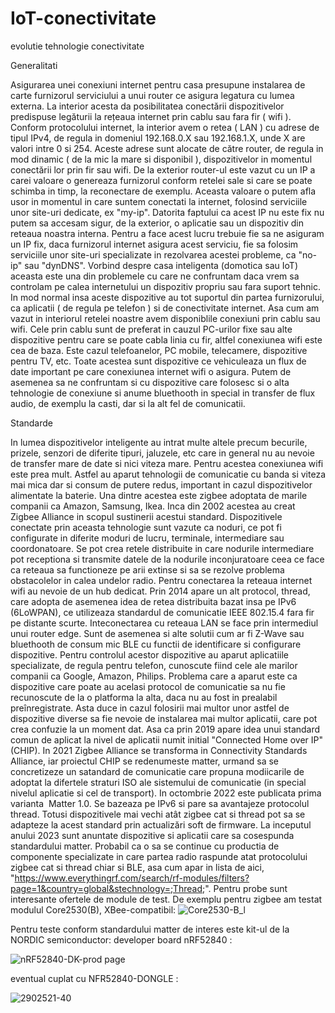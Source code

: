 # IoT-conectivitate
evolutie tehnologie conectivitate

Generalitati 

Asigurarea unei conexiuni internet pentru casa presupune instalarea de carte furnizorul serviciului a unui router ce asigura legatura cu lumea externa. La interior acesta da posibilitatea conectării dispozitivelor predispuse legăturii la rețeaua internet prin cablu sau fara fir ( wifi ). Conform protocolului internet, la interior avem o retea ( LAN ) cu adrese de tipul IPv4, de regula in domeniul 192.168.0.X sau 192.168.1.X, unde X are valori intre 0 si 254. Aceste adrese sunt alocate de către router, de regula in mod dinamic ( de la mic la mare si disponibil ), dispozitivelor in momentul conectării lor prin fir sau wifi. De la exterior router-ul este vazut cu un IP a carei valoare o genereaza furnizorul conform retelei sale si care se poate schimba in timp, la reconectare de exemplu. 
Aceasta valoare o putem afla usor in momentul in care suntem conectati la internet, folosind serviciile unor site-uri dedicate, ex "my-ip". Datorita faptului ca acest IP nu este fix nu putem sa accesam sigur, de la exterior, o aplicatie sau un dispozitiv din reteaua noastra interna.
Pentru a face acest lucru trebuie fie sa ne asiguram un IP fix, daca furnizorul internet asigura acest serviciu, fie sa folosim serviciile unor site-uri specializate in rezolvarea acestei probleme, ca "no-ip" sau "dynDNS". Vorbind despre casa inteligenta (domotica sau IoT) aceasta este una din problemele cu care ne confruntam daca vrem sa controlam pe calea internetului un dispozitiv propriu sau fara suport tehnic. In mod normal insa aceste dispozitive au tot suportul din partea furnizorului, ca aplicatii ( de regula pe telefon ) si de conectivitate internet.
Asa cum am vazut in interiorul retelei noastre avem disponiblile conexiuni prin cablu sau wifi. Cele prin cablu sunt de preferat in cauzul PC-urilor fixe sau alte dispozitive pentru care se poate cabla linia cu fir, altfel conexiunea wifi este cea de baza. Este cazul telefoanelor, PC mobile, telecamere, dispozitive pentru TV, etc. Toate acestea sunt dispozitive ce vehiculeaza un flux de date important pe care conexiunea internet wifi o asigura. 
Putem de asemenea sa ne confruntam si cu dispozitive care folosesc si o alta tehnologie de conexiune si anume bluethooth in special in transfer de flux audio, de exemplu la casti, dar si la alt fel de comunicatii. 

Standarde

In lumea dispozitivelor inteligente au intrat multe altele precum becurile, prizele, senzori de diferite tipuri, jaluzele, etc care in general nu au nevoie de transfer mare de date si nici viteza mare. Pentru acestea conexiunea wifi este prea mult. Astfel au aparut tehnologii de comunicatie cu banda si viteza mai mica dar si consum de putere redus, important in cazul dispozitivelor alimentate la baterie. Una dintre acestea este zigbee adoptata de marile companii ca Amazon, Samsung, Ikea. Inca din 2002 acestea au creat Zigbee Alliance in scopul sustinerii acestui standard. Dispozitivele conectate prin aceasta tehnologie sunt vazute ca noduri, ce pot fi configurate in diferite moduri de lucru, terminale, intermediare sau coordonatoare. Se pot crea retele distribuite in care nodurile intermediare pot receptiona si transmite datele de la nodurile inconjuratoare ceea ce face ca reteaua sa functioneze pe arii extinse si sa se rezolve problema obstacolelor in calea undelor radio. Pentru conectarea la reteaua internet wifi au nevoie de un hub dedicat. Prin 2014 apare un alt protocol, thread, care adopta de asemenea idea de retea distribuita bazat insa pe IPv6 (6LoWPAN), ce utilizeaza standardul de comunicatie IEEE 802.15.4 fara fir pe distante scurte. Inteconectarea cu reteaua LAN se face prin intermediul unui router edge. Sunt de asemenea si alte solutii cum ar fi Z-Wave sau bluethooth de consum mic BLE cu functii de identificare si configurare dispozitive.
Pentru controlul acestor dispozitive au aparut aplicatiile specializate, de regula pentru telefon, cunoscute fiind cele ale marilor companii ca Google, Amazon, Philips. Problema care a aparut este ca dispozitive care poate au acelasi protocol de comunicatie sa nu fie recunoscute de la o platforma la alta, daca nu au fost in prealabil preînregistrate. Asta duce in cazul folosirii mai multor unor astfel de dispozitive diverse sa fie nevoie de instalarea mai multor aplicatii, care pot crea confuzie la un moment dat. Asa ca prin 2019 apare idea unui standard comun de aplicat la nivel de aplicatii numit initial "Connected Home over IP" (CHIP). In 2021 Zigbee Alliance se transforma in Connectivity Standards Alliance, iar proiectul CHIP se redenumeste matter, urmand sa se concretizeze un satandard de comunicatie care propuna modiicarile de adoptat la difertele straturi ISO ale sistemului de comunicatie (in special nivelul aplicatie si cel de transport). In octombrie 2022 este publicata prima varianta  Matter 1.0. Se bazeaza pe IPv6 si pare sa avantajeze protocolul thread. Totusi dispozitivele mai vechi atât zigbee cat si thread pot sa se adapteze la acest standard prin actualizări soft de firmware.
La inceputul anului 2023 sunt anuntate dispozitive si aplicatii care sa cosespunda standardului matter. Probabil ca o sa se continue cu productia de componente specializate in care partea radio raspunde atat protocolului zigbee cat si thread chiar si BLE, asa cum apar in lista de aici, "https://www.everythingrf.com/search/rf-modules/filters?page=1&country=global&stechnology=;Thread;".
Pentru probe sunt interesante ofertele de module de test. De exemplu pentru zigbee am testat modulul Core2530(B), XBee-compatibil:
![Core2530-B_l](https://github.com/acican/IoT-conectivitate/assets/10486613/5e9a4cc2-ae17-403b-83e6-1c4ced260249)

Pentru teste conform standardului matter de interes este kit-ul de la NORDIC semiconductor:
developer board nRF52840 :

![nRF52840-DK-prod page](https://github.com/acican/IoT-conectivitate/assets/10486613/c362d1e5-a45a-4f3c-98d1-fde871bde2f6)





eventual cuplat cu NFR52840-DONGLE :

![2902521-40](https://github.com/acican/IoT-conectivitate/assets/10486613/467c17f8-edd0-42bc-b590-ff767a7b5d1d)

